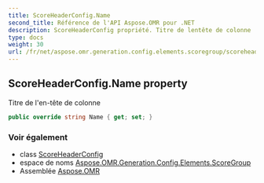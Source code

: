 ```yaml
---
title: ScoreHeaderConfig.Name
second_title: Référence de l'API Aspose.OMR pour .NET
description: ScoreHeaderConfig propriété. Titre de lentête de colonne
type: docs
weight: 30
url: /fr/net/aspose.omr.generation.config.elements.scoregroup/scoreheaderconfig/name/
---
```

## ScoreHeaderConfig.Name property

Titre de l'en-tête de colonne

```csharp
public override string Name { get; set; }
```

### Voir également

* class [ScoreHeaderConfig](../)
* espace de noms [Aspose.OMR.Generation.Config.Elements.ScoreGroup](../../scoreheaderconfig/)
* Assemblée [Aspose.OMR](../../../)


